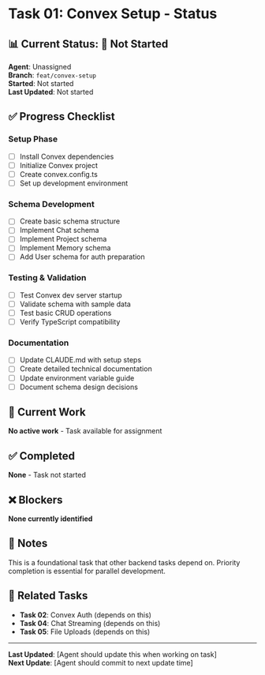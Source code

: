 # Task 01: Convex Setup - Status

## 📊 **Current Status**: 🔴 Not Started

**Agent**: Unassigned  
**Branch**: `feat/convex-setup`  
**Started**: Not started  
**Last Updated**: Not started

## ✅ **Progress Checklist**

### **Setup Phase**

- [ ] Install Convex dependencies
- [ ] Initialize Convex project
- [ ] Create convex.config.ts
- [ ] Set up development environment

### **Schema Development**

- [ ] Create basic schema structure
- [ ] Implement Chat schema
- [ ] Implement Project schema
- [ ] Implement Memory schema
- [ ] Add User schema for auth preparation

### **Testing & Validation**

- [ ] Test Convex dev server startup
- [ ] Validate schema with sample data
- [ ] Test basic CRUD operations
- [ ] Verify TypeScript compatibility

### **Documentation**

- [ ] Update CLAUDE.md with setup steps
- [ ] Create detailed technical documentation
- [ ] Update environment variable guide
- [ ] Document schema design decisions

## 🚧 **Current Work**

**No active work** - Task available for assignment

## ✅ **Completed**

**None** - Task not started

## ❌ **Blockers**

**None currently identified**

## 📝 **Notes**

This is a foundational task that other backend tasks depend on. Priority completion is essential for parallel development.

## 🔗 **Related Tasks**

- **Task 02**: Convex Auth (depends on this)
- **Task 04**: Chat Streaming (depends on this)
- **Task 05**: File Uploads (depends on this)

---

**Last Updated**: [Agent should update this when working on task]  
**Next Update**: [Agent should commit to next update time]
